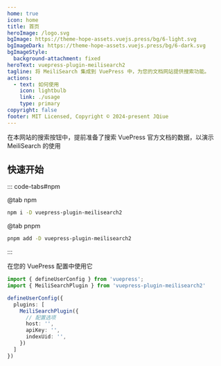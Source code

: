 ```yaml
---
home: true
icon: home
title: 首页
heroImage: /logo.svg
bgImage: https://theme-hope-assets.vuejs.press/bg/6-light.svg
bgImageDark: https://theme-hope-assets.vuejs.press/bg/6-dark.svg
bgImageStyle:
  background-attachment: fixed
heroText: vuepress-plugin-meilisearch2
tagline: 将 MeiliSearch 集成到 VuePress 中，为您的文档网站提供搜索功能。
actions:
  - text: 如何使用
    icon: lightbulb
    link: ./usage
    type: primary
copyright: false
footer: MIT Licensed, Copyright © 2024-present JQiue
---
```


在本网站的搜索按钮中，提前准备了搜索 VuePress 官方文档的数据，以演示 MeiliSearch 的使用

## 快速开始

::: code-tabs#npm

@tab npm

```sh
npm i -D vuepress-plugin-meilisearch2
```

@tab pnpm

```sh
pnpm add -D vuepress-plugin-meilisearch2
```

:::

在您的 VuePress 配置中使用它

```ts
import { defineUserConfig } from 'vuepress';
import { MeiliSearchPlugin } from 'vuepress-plugin-meilisearch2'

defineUserConfig({
  plugins: [
    MeiliSearchPlugin({
      // 配置选项
      host: '',
      apiKey: '',
      indexUid: '',
    })
  ]
})
```
